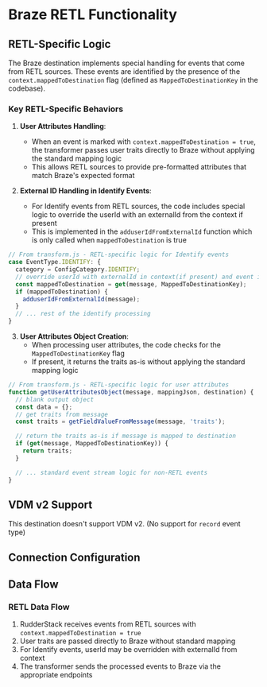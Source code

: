 # Braze RETL Functionality

## RETL-Specific Logic

The Braze destination implements special handling for events that come from RETL sources. These events are identified by the presence of the `context.mappedToDestination` flag (defined as `MappedToDestinationKey` in the codebase).

### Key RETL-Specific Behaviors

1. **User Attributes Handling**:

   - When an event is marked with `context.mappedToDestination = true`, the transformer passes user traits directly to Braze without applying the standard mapping logic
   - This allows RETL sources to provide pre-formatted attributes that match Braze's expected format

2. **External ID Handling in Identify Events**:
   - For Identify events from RETL sources, the code includes special logic to override the userId with an externalId from the context if present
   - This is implemented in the `adduserIdFromExternalId` function which is only called when `mappedToDestination` is true

```javascript
// From transform.js - RETL-specific logic for Identify events
case EventType.IDENTIFY: {
  category = ConfigCategory.IDENTIFY;
  // override userId with externalId in context(if present) and event is mapped to destination
  const mappedToDestination = get(message, MappedToDestinationKey);
  if (mappedToDestination) {
    adduserIdFromExternalId(message);
  }
  // ... rest of the identify processing
}
```

3. **User Attributes Object Creation**:
   - When processing user attributes, the code checks for the `MappedToDestinationKey` flag
   - If present, it returns the traits as-is without applying the standard mapping logic

```javascript
// From transform.js - RETL-specific logic for user attributes
function getUserAttributesObject(message, mappingJson, destination) {
  // blank output object
  const data = {};
  // get traits from message
  const traits = getFieldValueFromMessage(message, 'traits');

  // return the traits as-is if message is mapped to destination
  if (get(message, MappedToDestinationKey)) {
    return traits;
  }

  // ... standard event stream logic for non-RETL events
}
```

## VDM v2 Support

This destination doesn't support VDM v2. (No support for `record` event type)

## Connection Configuration

## Data Flow

### RETL Data Flow

1. RudderStack receives events from RETL sources with `context.mappedToDestination = true`
2. User traits are passed directly to Braze without standard mapping
3. For Identify events, userId may be overridden with externalId from context
4. The transformer sends the processed events to Braze via the appropriate endpoints

